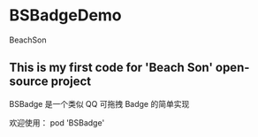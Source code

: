 # BSBadgeDemo
BeachSon

## This is my first code for 'Beach Son' open-source project

BSBadge 是一个类似 QQ 可拖拽 Badge 的简单实现

欢迎使用：
pod 'BSBadge'
